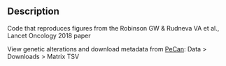 ## Description
Code that reproduces figures from the Robinson GW &amp; Rudneva VA et al., Lancet Oncology 2018 paper

View genetic alterations and download metadata from [PeCan](https://pecan.stjude.cloud/proteinpaint/study/MB-SJYC07):
Data > Downloads > Matrix TSV

